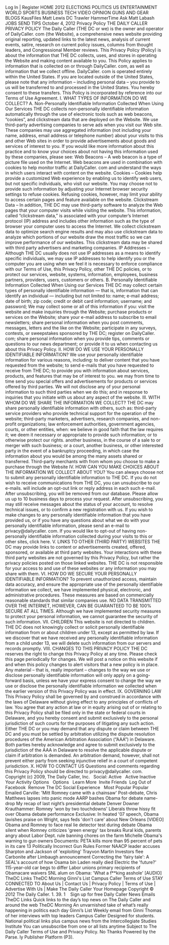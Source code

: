 Log In | Register HOME 2012 ELECTIONS POLITICS US ENTERTAINMENT WORLD SPORTS BUSINESS TECH VIDEO OPINION GUNS AND GEAR BLOGS KausFiles Matt Lewis DC Trawler HammerTime Ask Matt Labash JOBS SEND TIPS October 4, 2012 Privacy Policy THE DAILY CALLER PRIVACY POLICY The Daily Caller (THE DC or we) is the owner and operator of DailyCaller. com {the Website), a comprehensive news website providing original reporting, updated links to the latest news, analysis of current events, satire, research on current policy issues, columns from thought leaders, and Congressional Member reviews. This Privacy Policy (Policy) is about the information that THE DC collects, uses, and stores in operating the Website and making content available to you. This Policy applies to information that is collected on or through DailyCaller. com, as well as information that we collect offline. DailyCaller. com is operated entirely within the United States. If you are located outside of the United States, please note that any information – including personal data – you provide to us will be transferred to and processed in the United States. You hereby consent to these transfers. This Policy is incorporated by reference into our Terms of Use Agreement. I. WHAT TYPES OF INFORMATION DO WE COLLECT? A. Non-Personally Identifiable Information Collected When Using Our Services THE DC collects non-personally identifiable information automatically through the use of electronic tools such as web beacons, “cookies”, and clickstream data that are deployed on the Website. We use third-party advertising companies to serve ads when you visit our Web site. These companies may use aggregated information (not including your name, address, email address or telephone number) about your visits to this and other Web sites in order to provide advertisements about goods and services of interest to you. If you would like more information about this practice and to know your choices about not having this information used by these companies, please see: Web Beacons – A web beacon is a type of picture file used on the Internet. Web beacons are used in combination with cookies to help monitor traffic at DailyCaller. com and understand the ways in which users interact with content on the website. Cookies – Cookies help provide a customized Web experience by enabling us to identify web users, but not specific individuals, who visit our website. You may choose not to provide such information by adjusting your Internet browser security settings to refuse cookies. Refusing cookies, however, may limit your ability to access certain pages and feature available on the website. Clickstream Data – In addition, THE DC may use third-party software to analyze the Web pages that your computer visits while visiting the website. This information, called “clickstream data,” is associated with your computer’s Internet protocol (IP) address and includes other information such as the type of browser your computer uses to access the Internet. We collect clickstream data to optimize search engine results and may also use clickstream data to analyze which portions of our website draw the most traffic so we can improve performance of our websites. This clickstream data may be shared with third party advertisers and marketing companies. IP Addresses – Although THE DC usually does not use IP addresses as a means to identify specific individuals, we may use IP addresses to help identify you or the computer you are using when we feel it is necessary to enforce compliance with our Terms of Use, this Privacy Policy, other THE DC policies, or to protect our services, website, systems, information, employees, business partners, providers, users, customers or others. B. Personally Identifiable Information Collected When Using our Services THE DC may collect certain types of personally identifiable information — that is, information that can identify an individual — including but not limited to: name; e-mail address; date of birth; zip code; credit or debit card information; username; and password; We may collect some or all of this information if you: visit the website and make inquiries through the Website; purchase products or services on the Website; share your e-mail address to subscribe to email newsletters; share personal information when you post comments, messages, letters and the like on the Website; participate in any surveys, contests, or sweepstakes sponsored by THE DC; register on DailyCaller. com; share personal information when you provide tips, comments or questions to our news department; or provide it to us when contacting us about this Privacy Policy. II. HOW DO WE USE YOUR PERSONALLY IDENTIFIABLE INFORMATION? We use your personally identifiable information for various reasons, including: to deliver content that you have requested from the website; to send e-mails that you have requested to receive from THE DC; to provide you with information about services, products, and features that may be of interest to you. we may from time to time send you special offers and advertisements for products or services offered by third parties. We will not disclose any of your personal information to such third parties when we do this; and in response to inquiries that you initiate with us about any aspect of the website. III. WITH WHOM DO WE SHARE THE INFORMATION WE COLLECT? THE DC may share personally identifiable information with others, such as: third-party service providers who provide technical support for the operation of the website; third-party marketers, advertisers, research companies, and non-profit organizations; law enforcement authorities, government agencies, courts, or other entities, when: we believe in good faith that the law requires it; we deem it necessary or appropriate to provide such information; or to otherwise protect our rights. another business, in the course of a sale to or merger with such business; or a court, another business, or other interested party in the event of a bankruptcy proceeding, in which case the information about you would be among the many assets shared or transferred. Third-party merchants with from whom you choose to make a purchase through the Website IV. HOW CAN YOU MAKE CHOICES ABOUT THE INFORMATION WE COLLECT ABOUT YOU? You can always choose not to submit any personally identifiable information to THE DC. If you do not wish to receive communications from THE DC, you can unsubscribe to our e-mails. will include an opt-out link or reply address in each such e-mail. After unsubscribing, you will be removed from our database. Please allow us up to 10 business days to process your request. After unsubscribing, you may still receive messages about the status of your account, to resolve technical issues, or to confirm a new registration with us. If you wish to make changes to any personally identifiable information that you have provided us, or if you have any questions about what we do with your personally identifiable information, please send an e-mail to privacy@dailycaller. com. If you would like to opt-out of having non-personally identifiable information collected during your visits to this or other sites, click here. V. LINKS TO OTHER (THIRD PARTY) WEBSITES THE DC may provide links to content or advertisements created, offered, sponsored, or available at third party websites. Your interactions with these third party websites are not governed by this Privacy Policy, but rather the privacy policies posted on those linked websites. THE DC is not responsible for your access to and use of these websites or any information you may share with them. VI. HOW DO WE SECURE YOUR PERSONALLY IDENTIFIABLE INFORMATION? To prevent unauthorized access, maintain data accuracy, and ensure the appropriate use of the personally identifiable information we collect, we have implemented physical, electronic, and administrative procedures. These measures are based on commercially reasonable standards that similar companies use. NO DATA TRANSMITTED OVER THE INTERNET, HOWEVER, CAN BE GUARANTEED TO BE 100% SECURE AT ALL TIMES. Although we have implemented security measures to protect your personal information, we cannot guarantee the security of such information. VII. CHILDREN This website is not directed to children. THE DC does not knowingly collect or solicit personally identifiable information from or about children under 13, except as permitted by law. If we discover that we have received any personally identifiable information from a child under 13, we will delete such information from our servers and records promptly. VIII. CHANGES TO THIS PRIVACY POLICY THE DC reserves the right to change this Privacy Policy at any time. Please check this page periodically for changes. We will post a notice on this website if and when this policy changes to alert visitors that a new policy is in place. Any material – that is, really important – changes to the way we use or disclose personally identifiable information will only apply on a going-forward basis, unless we have your express consent to change the way we use or disclose the personally identifiable information we collected when the earlier version of this Privacy Policy was in effect. IX. GOVERNING LAW This Privacy Policy shall be governed by and construed in accordance with the laws of Delaware without giving effect to any principles of conflicts of law. You agree that any action at law or in equity arising out of or relating to this Privacy Policy shall be filed only in the state or federal courts in Delaware, and you hereby consent and submit exclusively to the personal jurisdiction of such courts for the purposes of litigating any such action. Either THE DC or you may demand that any dispute or claim between THE DC and you must be settled by arbitration utilizing the dispute resolution procedures of the American Arbitration Association (“AAA”) in Delaware. Both parties hereby acknowledge and agree to submit exclusively to the jurisdiction of the AAA in Delaware to resolve the applicable dispute or claim if arbitration is demanded. An arbitration demand, however, shall not prevent either party from seeking injunctive relief in a court of competent jurisdiction. X. HOW TO CONTACT US Questions and comments regarding this Privacy Policy should be directed to privacy@dailycaller. com. Copyright (c) 2009, The Daily Caller, Inc.   Social: Active   Active Inactive Your Activity Options   Options   Learn More  Invite Friends  Log Out of Facebook  Remove The DC Social Experience   Most Popular Popular Emailed Carville: 'Mitt Romney came with a chainsaw' Post-debate, Chris Matthews lapses into panic mode AARP bashes Obama for debate name-drop My recap of last night’s presidential debate Denver Downer Krauthammer: Romney 'won by two touchdowns' Liberals throw hissy fit over Obama debate performance Exclusive: In heated '07 speech, Obama lavishes praise on Wright, says feds 'don't care' about New Orleans \[VIDEO\] Obama and Romney to face real lie detector test during debate Obama silent when Romney criticizes 'green energy' tax breaks Rural kids, parents angry about Labor Dept. rule banning chores on the farm Michelle Obama's warning to gun owners Documents: PETA kills more than 95 percent of pets in its care 13 Politically Incorrect Gun Rules Former NAACP leader accuses Sharpton and Jackson of 'exploiting' Trayvon Martin Investors flee Carbonite after Limbaugh announcement Correcting the 'fairy tale': A SEAL's account of how Osama bin Laden really died Electric the 'future?' 115-year-old car begs to differ Labor unions primary recipients of Obamacare waivers SNL alum on Obama: 'What a f\*\*king asshole' \[AUDIO\] TheDC Links TheDC Morning Ginni's List Campus Caller Terms of Use STAY CONNECTED TO About Us | Contact Us | Privacy Policy | Terms of Use | Advertise With Us | Make The Daily Caller Your Homepage Copyright © 2012 The Daily Caller. 1. 39. 1    Sign up for free Daily Caller News Emails TheDC Links Quick links to the day’s top news on The Daily Caller and around the web TheDC Morning An unvarnished take of what’s really happening in politics each day Ginni’s List Weekly email from Ginni Thomas of her interviews with top leaders Campus Caller Designed for students. National political links plus campus news from the Intercollegiate Studies Institute You can unsubscribe from one or all lists anytime Subject to The Daily Caller Terms of Use and Privacy Policy. No Thanks Powered by the Parse. ly Publisher Platform (P3).
